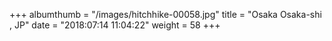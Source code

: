 +++
albumthumb = "/images/hitchhike-00058.jpg"
title = "Osaka Osaka-shi , JP"
date = "2018:07:14 11:04:22"
weight = 58
+++
